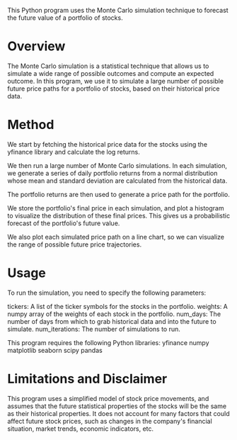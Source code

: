 This Python program uses the Monte Carlo simulation technique to forecast the future value of a portfolio of stocks.

# Overview
The Monte Carlo simulation is a statistical technique that allows us to simulate a wide range of possible outcomes and compute an expected outcome. In this program, we use it to simulate a large number of possible future price paths for a portfolio of stocks, based on their historical price data.

# Method
We start by fetching the historical price data for the stocks using the yfinance library and calculate the log returns.

We then run a large number of Monte Carlo simulations. In each simulation, we generate a series of daily portfolio returns from a normal distribution whose mean and standard deviation are calculated from the historical data.

The portfolio returns are then used to generate a price path for the portfolio.

We store the portfolio's final price in each simulation, and plot a histogram to visualize the distribution of these final prices. This gives us a probabilistic forecast of the portfolio's future value.

We also plot each simulated price path on a line chart, so we can visualize the range of possible future price trajectories.

# Usage
To run the simulation, you need to specify the following parameters:

tickers: A list of the ticker symbols for the stocks in the portfolio.
weights: A numpy array of the weights of each stock in the portfolio.
num_days: The number of days from which to grab historical data and into the future to simulate.
num_iterations: The number of simulations to run.

This program requires the following Python libraries:
yfinance
numpy
matplotlib
seaborn
scipy
pandas

# Limitations and Disclaimer
This program uses a simplified model of stock price movements, and assumes that the future statistical properties of the stocks will be the same as their historical properties. It does not account for many factors that could affect future stock prices, such as changes in the company's financial situation, market trends, economic indicators, etc.
